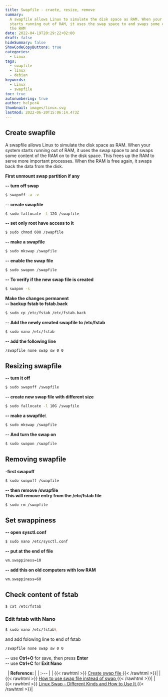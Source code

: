 ```yaml
---
title: Swapfile - craete, resize, remove
summary:
  A swapfile allows Linux to simulate the disk space as RAM. When your system
  starts running out of RAM, it uses the swap space to and swaps some content of
  the RAM
date: 2022-04-19T20:29:22+02:00
draft: false
hideSummary: false
ShowCodeCopyButtons: true
categories:
  - Linux
tags:
  - swapfile
  - linux
  - debian
keywords:
  - Linux
  - swapfile
toc: true
autonumbering: true
author: helper4
thumbnail: images/linux.svg
lastmod: 2022-06-20T15:06:14.473Z
---
```


## Create swapfile

A swapfile allows Linux to simulate the disk space as RAM. When your system starts running out of RAM, it uses the swap space to and swaps some content of the RAM on to the disk space. This frees up the RAM to serve more important processes. When the RAM is free again, it swaps back the data from the disk.

**First unmount swap partition if any**

**-- turn off swap**

```bash
$ swapoff -a -v
```

**-- create swapfile**

```bash
$ sudo fallocate -l 12G /swapfile
```

**-- set only root have access to it**

```bash
$ sudo chmod 600 /swapfile
```

**-- make a swapfile**

```bash
$ sudo mkswap /swapfile
```

**-- enable the swap file**

```bash
$ sudo swapon /swapfile
```

**-- To verify if the new swap file is created**

```bash
$ swapon -s
```

**Make the changes permanent**\
**-- backup fstab to fstab.back**

```bash
$ sudo cp /etc/fstab /etc/fstab.back
```

**-- Add the newly created swapfile to /etc/fstab**

```bash
$ sudo nano /etc/fstab
```

**-- add the following line**

```bash
/swapfile none swap sw 0 0
```

## Resizing swapfile

**-- turn it off**

```bash
$ sudo swapoff /swapfile
```

**-- create new swap file with different size**

```bash
$ sudo fallocate -l 10G /swapfile
```

**-- make a swapfile**\

```bash
$ sudo mkswap /swapfile
```

**-- And turn the swap on**

```bash
$ sudo swapon /swapfile
```

## Removing swapfile

**-first swapoff**

```bash
$ sudo swapoff /swapfile
```

**-- then remove /swapfile\
This will remove entry from the /etc/fstab file**

```bash
$ sudo rm /swapfile
```

## Set swappiness

**-- open sysctl.conf**

```bash
$ sudo nano /etc/sysctl.conf
```

**-- put at the end of file**

```md
vm.swappiness=10
```

**-- add this on old computers with low RAM**

```md
vm.swappiness=60
```

## Check content of fstab
```bash
$ cat /etc/fstab
```

### Edit fstab with Nano
```bash
$ sudo nano /etc/fstab\
```
and add folowing line to end of fstab
```bash
/swapfile none swap sw 0 0
```
-- use **Ctrl+O** for save, then press **Enter**\
-- use **Ctrl+C** for **Exit Nano**


&nbsp;
| **Reference:**  |
| :--- |
| {{< rawhtml >}}
<a class="roll" target="_blank" href="https://itsfoss.com/create-swap-file-linux">
  <span data-attr="Create swap file">Create swap file</span>
</a>
{{< /rawhtml >}}|
| {{< rawhtml >}}
<a class="roll" target="_blank" href="https://www.linuxuprising.com/2018/08/how-to-use-swap-file-instead-of-swap.html">
  <span data-attr="How to use swap file instead of swap">How to use swap file instead of swap</span>
</a>
{{< /rawhtml >}}|
| {{< rawhtml >}}
<a class="roll" target="_blank" href="https://www.youtube.com/watch?v=HKy-KEtCT9o">
  <span data-attr="Linux Swap - Different Kinds and How to Use It">Linux Swap - Different Kinds and How to Use It</span>
</a>
{{< /rawhtml >}}|
&nbsp;
